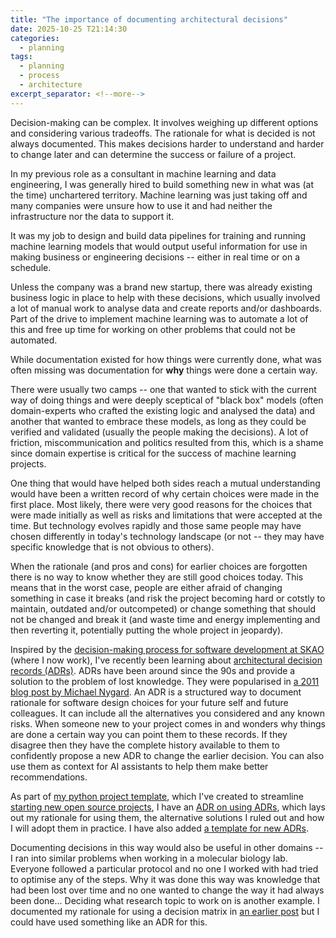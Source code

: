 ```yaml
---
title: "The importance of documenting architectural decisions"
date: 2025-10-25 T21:14:30
categories:
  - planning
tags:
  - planning
  - process
  - architecture
excerpt_separator: <!--more-->
---
```


Decision-making can be complex. It involves weighing up different options and considering various tradeoffs. The rationale for what is decided is not always documented. This makes decisions harder to understand and harder to change later and can determine the success or failure of a project.

In my previous role as a consultant in machine learning and data engineering, I was generally hired to build something new in what was (at the time) unchartered territory. Machine learning was just taking off and many companies were unsure how to use it and had neither the infrastructure nor the data to support it.

It was my job to design and build data pipelines for training and running machine learning models that would output useful information for use in making business or engineering decisions -- either in real time or on a schedule.

Unless the company was a brand new startup, there was already existing business logic in place to help with these decisions, which usually involved a lot of manual work to analyse data and create reports and/or dashboards. Part of the drive to implement machine learning was to automate a lot of this and free up time for working on other problems that could not be automated.

While documentation existed for how things were currently done, what was often missing was documentation for **why** things were done a certain way.

There were usually two camps -- one that wanted to stick with the current way of doing things and were deeply sceptical of "black box" models (often domain-experts who crafted the existing logic and analysed the data) and another that wanted to embrace these models, as long as they could be verified and validated (usually the people making the decisions). A lot of friction, miscommunication and politics resulted from this, which is a shame since domain expertise is critical for the success of machine learning projects.

One thing that would have helped both sides reach a mutual understanding would have been a written record of why certain choices were made in the first place. Most likely, there were very good reasons for the choices that were made initially as well as risks and limitations that were accepted at the time. But technology evolves rapidly and those same people may have chosen differently in today's technology landscape (or not -- they may have specific knowledge that is not obvious to others).

When the rationale (and pros and cons) for earlier choices are forgotten there is no way to know whether they are still good choices today. This means that in the worst case, people are either afraid of changing something in case it breaks (and risk the project becoming hard or cotstly to maintain, outdated and/or outcompeted) or change something that should not be changed and break it (and waste time and energy implementing and then reverting it, potentially putting the whole project in jeopardy).

Inspired by the [decision-making process for software development at SKAO][adr-skao] (where I now work), I've recently been learning about [architectural decision records (ADRs)][adr]. ADRs have been around since the 90s and provide a solution to the problem of lost knowledge. They were popularised in [a 2011 blog post by Michael Nygard][nygard]. An ADR is a structured way to document rationale for software design choices for your future self and future colleagues. It can include all the alternatives you considered and any known risks. When someone new to your project comes in and wonders why things are done a certain way you can point them to these records. If they disagree then they have the complete history available to them to confidently propose a new ADR to change the earlier decision. You can also use them as context for AI assistants to help them make better recommendations.

As part of [my python project template][template], which I've created to streamline [starting new open source projects][template-post], I have an [ADR on using ADRs][adr-001], which lays out my rationale for using them, the alternative solutions I ruled out and how I will adopt them in practice. I have also added [a template for new ADRs][adr-template].

Documenting decisions in this way would also be useful in other domains -- I ran into similar problems when working in a molecular biology lab. Everyone followed a particular protocol and no one I worked with had tried to optimise any of the steps. Why it was done this way was knowledge that had been lost over time and no one wanted to change the way it had always been done... Deciding what research topic to work on is another example. I documented my rationale for using a decision matrix in [an earlier post][what-to-work-on] but I could have used something like an ADR for this. 


[adr]: https://adr.github.io/
[adr-skao]: https://developer.skao.int/en/latest/policies/decision-making.html
[adr-template]: https://open-research.gemmadanks.com/python-project-template/architecture/adr/template/
[adr-001]: https://open-research.gemmadanks.com/python-project-template/architecture/adr/001-use-architectural-decision-records/
[nygard]: https://cognitect.com/blog/2011/11/15/documenting-architecture-decisions
[template]: https://github.com/gemmadanks/python-project-template
[template-post]: https://open-research.gemmadanks.com/tutorials/python-project-template/
[what-to-work-on]: https://open-research.gemmadanks.com/planning/choosing-research-topic/